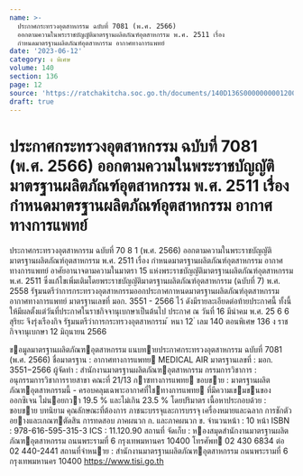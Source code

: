 ```yaml
---
name: >-
  ประกาศกระทรวงอุตสาหกรรม ฉบับที่ 7081 (พ.ศ. 2566)
  ออกตามความในพระราชบัญญัติมาตรฐานผลิตภัณฑ์อุตสาหกรรม พ.ศ. 2511 เรื่อง
  กำหนดมาตรฐานผลิตภัณฑ์อุตสาหกรรม อากาศทางการแพทย์
date: '2023-06-12'
category: ง พิเศษ
volume: 140
section: 136
page: 12
source: 'https://ratchakitcha.soc.go.th/documents/140D136S0000000001200.pdf'
draft: true
---
```


# ประกาศกระทรวงอุตสาหกรรม ฉบับที่ 7081 (พ.ศ. 2566) ออกตามความในพระราชบัญญัติมาตรฐานผลิตภัณฑ์อุตสาหกรรม พ.ศ. 2511 เรื่อง กำหนดมาตรฐานผลิตภัณฑ์อุตสาหกรรม อากาศทางการแพทย์

ประกาศกระทรวงอุตสาหกรรม ฉบับที่ 70 8 1 (พ.ศ. 2566) ออกตามความในพระราชบัญญัติมาตรฐานผลิตภัณฑ์อุตสาหกรรม พ.ศ. 2511 เรื่อง กำหนดมาตรฐานผลิตภัณฑ์อุตสาหกรรม อากาศทางการแพทย์ อาศัยอานาจตามความในมาตรา 15 แห่งพระราชบัญญัติมาตรฐานผลิตภัณฑ์อุตสาหกรรม พ.ศ. 2511 ซึ่งแก้ไขเพิ่มเติมโดยพระราชบัญญัติมาตรฐานผลิตภัณฑ์อุตสาหกรรม (ฉบับที่ 7) พ.ศ. 2558 รัฐมนตรีว่าการกระทรวงอุตสาหกรรมออกประกาศกาหนดมาตรฐานผลิตภัณฑ์อุตสาหกรรม อากาศทางการแพทย์ มาตรฐานเลขที่ มอก. 3551 - 2566 ไว้ ดังมีรายละเอียดต่อท้ายประกาศนี้ ทั้งนี้ ให้มีผลตั้งแต่วันที่ประกาศในราชกิจจานุเบกษาเป็นต้นไป ประกาศ ณ วันที่ 16 มีนำคม พ.ศ. 25 6 6 สุริยะ จึงรุ่งเรืองกิจ รัฐมนตรีว่าการกระทรวงอุตสาหกรรม ้ หนา 12 ่ เลม 140 ตอนพิเศษ 136 ง ราชกิจจานุเบกษา 12 มิถุนายน 2566

ขอมูลมาตรฐานผลิตภัณฑอุตสาหกรรม แนบทายประกาศกระทรวงอุตสาหกรรม ฉบับที่ 7081 (พ.ศ. 2566) ชื่อมาตรฐาน : อากาศทางการแพทย MEDICAL AIR มาตรฐานเลขที่ : มอก. 3551−2566 ผู้จัดทํา : สํานักงานมาตรฐานผลิตภัณฑอุตสาหกรรม กรรมการวิชาการ : อนุกรรมการวิชาการรายสาขา คณะที่ 21/13 กาซทางการแพทย ขอบขาย : มาตรฐานผลิตภัณฑอุตสาหกรรมนี้ - ครอบคลุมเฉพาะอากาศที่ใชทางการแพทย ที่มีความเขมขนของออกซิเจน ไม่นอยกวา 19.5 % และไม่เกิน 23.5 % โดยปริมาตร เนื้อหาประกอบด้วย : ขอบขาย บทนิยาม คุณลักษณะที่ต้องการ ภาชนะบรรจุและการบรรจุ เครื่องหมายและฉลาก การชักตัวอยางและเกณฑตัดสิน การทดสอบ ภาคผนวก ก. และภาคผนวก ข. จํานวนหน้า : 10 หน้า ISBN : 978-616-595-315-3 ICS : 11.120.90 สถานที่ จัดเก็บ : หองสมุดสํานักงานมาตรฐานผลิตภัณฑอุตสาหกรรม ถนนพระรามที่ 6 กรุงเทพมหานคร 10400 โทรศัพท 02 430 6834 ต่อ 02 440-2441 สถานที่จําหนาย : สํานักงานมาตรฐานผลิตภัณฑอุตสาหกรรม ถนนพระรามที่ 6 กรุงเทพมหานคร 10400 https://www.tisi.go.th
